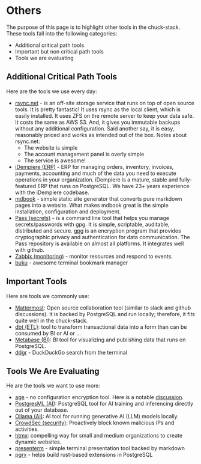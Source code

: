 # Others

The purpose of this page is to highlight other tools in the chuck-stack. These tools fall into the following categories:

- Additional critical path tools
- Important but non critical path tools
- Tools we are evaluating

## Additional Critical Path Tools

Here are the tools we use every day:

- [rsync.net](https://rsync.net) - is an off-site storage service that runs on top of open source tools. It is pretty fantastic! It uses rsync as the local client, which is easily installed. It uses ZFS on the remote server to keep your data safe. It costs the same as AWS S3. And, it gives you immutable backups without any additional configuration. Said another say, it is easy, reasonably priced and works as intended out of the box. Notes about rsync.net:
  - The website is simple
  - The account management panel is overly simple
  - The service is awesome!
- [iDempiere (ERP)](https://www.idempiere.org/) - ERP for managing orders, inventory, invoices, payments, accounting and much of the data you need to execute operations in your organization. iDempiere is a mature, stable and fully-featured ERP that runs on PostgreSQL. We have 23+ years experience with the iDempiere codebase.
- [mdbook](https://rust-lang.github.io/mdBook/) - simple static site generator that converts pure markdown pages into a website. What makes mdbook great is the simple installation, configuration and deployment.
- [Pass (secrets)](https://passwordstore.org/) - is a command line tool that helps you manage secrets/passwords with gpg. It is simple, scriptable, auditable, distributed and secure. [gpg](https://gnupg.org/) is an encryption program that provides cryptographic privacy and authentication for data communication. The Pass repository is available on almost all platforms. It integrates well with github.
- [Zabbix (monitoring)](https://www.zabbix.com/) -  monitor resources and respond to events.
- [buku](https://github.com/jarun/buku) - awesome terminal bookmark manager

## Important Tools

Here are tools we commonly use:

- [Mattermost](https://mattermost.com/): Open source collaboration tool (similar to slack and github discussions). It is backed by PostgreSQL and run locally; therefore, it fits quite well in the chuck-stack.
- [dbt (ETL)](https://www.getdbt.com/): tool to transform transactional data into a form than can be consumed by BI or AI or ...
- [Metabase (BI)](https://www.metabase.com/): BI tool for visualizing and publishing data that runs on PostgreSQL.
- [ddgr](https://github.com/jarun/ddgr) - DuckDuckGo search from the terminal

## Tools We Are Evaluating

He are the tools we want to use more:

- [age](https://github.com/FiloSottile/age) - no configuration encryption tool. Here is a notable [discussion](https://github.com/FiloSottile/age/discussions/432).
- [PostgresML (AI)](https://postgresml.org/): PostgreSQL tool for AI training and inferencing directly out of your database.
- [Ollama (AI)](https://ollama.com/): AI tool for running generative AI (LLM) models locally.
- [CrowdSec (security)](https://www.crowdsec.net/): Proactively block known malicious IPs and activities.
- [htmx](https://htmx.org/): compelling way for small and medium organizations to create dynamic websites.
- [presenterm](https://mfontanini.github.io/presenterm/) - simple terminal presentation tool backed by markdown
- [pgrx](https://github.com/pgcentralfoundation/pgrx) - helps build rust-based extensions in PostgreSQL
